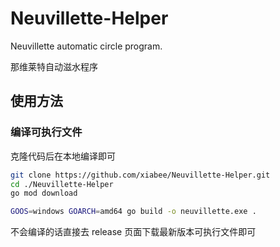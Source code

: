 # Neuvillette-Helper
Neuvillette automatic circle program. 

那维莱特自动滋水程序



## 使用方法

### 编译可执行文件

克隆代码后在本地编译即可

```bash
git clone https://github.com/xiabee/Neuvillette-Helper.git
cd ./Neuvillette-Helper
go mod download

GOOS=windows GOARCH=amd64 go build -o neuvillette.exe .
```



不会编译的话直接去 release 页面下载最新版本可执行文件即可

